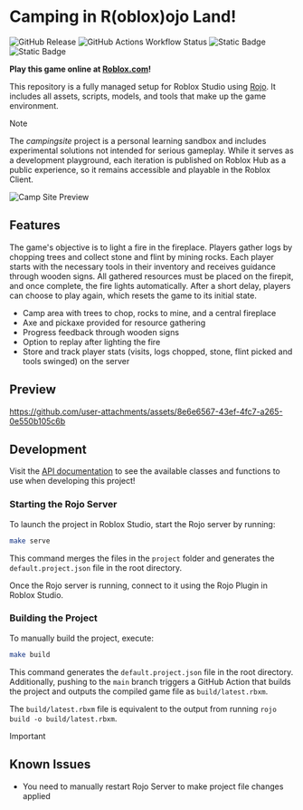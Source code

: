 
# Camping in R(oblox)ojo Land!

![GitHub Release](https://img.shields.io/github/v/release/matyasjay/campingsite)
![GitHub Actions Workflow Status](https://img.shields.io/github/actions/workflow/status/matyasjay/campingsite/.github%2Fworkflows%2Fbuild.yml)
![Static Badge](https://img.shields.io/badge/Luau-Roblox-blue)
![Static Badge](https://img.shields.io/badge/Rojo-v7-orange)

**Play this game online at [Roblox.com](https://www.roblox.com/games/117153514135869/Camping)!**

This repository is a fully managed setup for Roblox Studio using [Rojo](https://github.com/rojo-rbx/rojo).
It includes all assets, scripts, models, and tools that make up the game environment.

> [!NOTE]
> The _campingsite_ project is a personal learning sandbox and includes
> experimental solutions not intended for serious gameplay. While it serves
> as a development playground, each iteration is published on Roblox Hub as
> a public experience, so it remains accessible and playable in the Roblox Client.

![Camp Site Preview](https://wallpaperaccess.com/full/181080.jpg)

## Features

The game's objective is to light a fire in the fireplace. Players gather logs by chopping trees and collect stone and flint by mining rocks. Each player starts with the necessary tools in their inventory and receives guidance through wooden signs. All gathered resources must be placed on the firepit, and once complete, the fire lights automatically. After a short delay, players can choose to play again, which resets the game to its initial state.

- Camp area with trees to chop, rocks to mine, and a central fireplace
- Axe and pickaxe provided for resource gathering
- Progress feedback through wooden signs
- Option to replay after lighting the fire
- Store and track player stats (visits, logs chopped, stone, flint picked and tools swinged) on the server

## Preview

https://github.com/user-attachments/assets/8e6e6567-43ef-4fc7-a265-0e550b105c6b

## Development

Visit the [API documentation](https://matyasjay.github.io/campingsite) to see the available classes and functions to use when developing this project!

### Starting the Rojo Server

To launch the project in Roblox Studio, start the Rojo server by running:

```sh
make serve
```

This command merges the files in the `project` folder and generates
the `default.project.json` file in the root directory.

Once the Rojo server is running, connect to it using the Rojo Plugin in Roblox Studio.

### Building the Project

To manually build the project, execute:

```sh
make build
```

This command generates the `default.project.json` file in the root directory.
Additionally, pushing to the `main` branch triggers a GitHub Action that builds
the project and outputs the compiled game file as `build/latest.rbxm`.

The `build/latest.rbxm` file is equivalent to the output from running `rojo build -o build/latest.rbxm`.

> [!IMPORTANT]
>
> ## Known Issues
>
> - You need to manually restart Rojo Server to make project file changes applied
